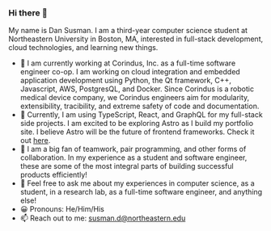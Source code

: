 ### Hi there 👋

My name is Dan Susman. I am a third-year computer science student at Northeastern University in Boston, MA, interested in full-stack development, cloud technologies, and learning new things.

- 🔭 I am currently working at Corindus, Inc. as a full-time software engineer co-op. I am working on cloud integration and embedded application development using Python, the Qt framework, C++, Javascript, AWS, PostgresQL, and Docker. Since Corindus is a robotic medical device company, we Corindus engineers aim for modularity, extensibility, tracibility, and extreme safety of code and documentation.
- 🌱 Currently, I am using TypeScript, React, and GraphQL for my full-stack side projects. I am excited to be exploring Astro as I build my portfolio site. I believe Astro will be the future of frontend frameworks. Check it out [here](https://astro.build/blog/introducing-astro).
- 👯 I am a big fan of teamwork, pair programming, and other forms of collaboration. In my experience as a student and software engineer, these are some of the most integral parts of building successful products efficiently!
- 💬 Feel free to ask me about my experiences in computer science, as a student, in a research lab, as a full-time software engineer, and anything else!
- 😀 Pronouns: He/Him/His
- 📫 Reach out to me: susman.d@northeastern.edu
